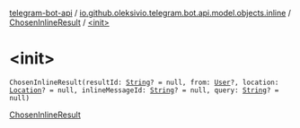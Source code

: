 [telegram-bot-api](../../index.md) / [io.github.oleksivio.telegram.bot.api.model.objects.inline](../index.md) / [ChosenInlineResult](index.md) / [&lt;init&gt;](./-init-.md)

# &lt;init&gt;

`ChosenInlineResult(resultId: `[`String`](https://kotlinlang.org/api/latest/jvm/stdlib/kotlin/-string/index.html)`? = null, from: `[`User`](../../io.github.oleksivio.telegram.bot.api.model.objects.std/-user/index.md)`?, location: `[`Location`](../../io.github.oleksivio.telegram.bot.api.model.objects.std/-location/index.md)`? = null, inlineMessageId: `[`String`](https://kotlinlang.org/api/latest/jvm/stdlib/kotlin/-string/index.html)`? = null, query: `[`String`](https://kotlinlang.org/api/latest/jvm/stdlib/kotlin/-string/index.html)`? = null)`

[ChosenInlineResult](https://core.telegram.org/bots/api/#choseninlineresult)

